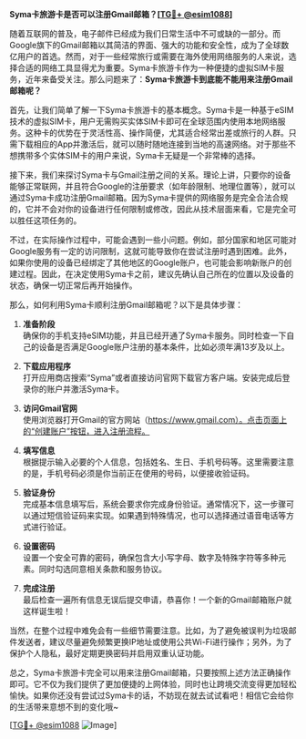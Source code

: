 **Syma卡旅游卡是否可以注册Gmail邮箱？[[TG💪+ @esim1088](https://t.me/s/esim1088)]**

随着互联网的普及，电子邮件已经成为我们日常生活中不可或缺的一部分。而Google旗下的Gmail邮箱以其简洁的界面、强大的功能和安全性，成为了全球数亿用户的首选。然而，对于一些经常旅行或需要在海外使用网络服务的人来说，选择合适的网络工具显得尤为重要。Syma卡旅游卡作为一种便捷的虚拟SIM卡服务，近年来备受关注。那么问题来了：**Syma卡旅游卡到底能不能用来注册Gmail邮箱呢？**

首先，让我们简单了解一下Syma卡旅游卡的基本概念。Syma卡是一种基于eSIM技术的虚拟SIM卡，用户无需购买实体SIM卡即可在全球范围内使用本地网络服务。这种卡的优势在于灵活性高、操作简便，尤其适合经常出差或旅行的人群。只需下载相应的App并激活后，就可以随时随地连接到当地的高速网络。对于那些不想携带多个实体SIM卡的用户来说，Syma卡无疑是一个非常棒的选择。

接下来，我们来探讨Syma卡与Gmail注册之间的关系。理论上讲，只要你的设备能够正常联网，并且符合Google的注册要求（如年龄限制、地理位置等），就可以通过Syma卡成功注册Gmail邮箱。因为Syma卡提供的网络服务是完全合法合规的，它并不会对你的设备进行任何限制或修改，因此从技术层面来看，它是完全可以胜任这项任务的。

不过，在实际操作过程中，可能会遇到一些小问题。例如，部分国家和地区可能对Google服务有一定的访问限制，这就可能导致你在尝试注册时遇到困难。此外，如果你使用的设备已经绑定了其他地区的Google账户，也可能会影响新账户的创建过程。因此，在决定使用Syma卡之前，建议先确认自己所在的位置以及设备的状态，确保一切正常后再开始操作。

那么，如何利用Syma卡顺利注册Gmail邮箱呢？以下是具体步骤：

1. **准备阶段**  
   确保你的手机支持eSIM功能，并且已经开通了Syma卡服务。同时检查一下自己的设备是否满足Google账户注册的基本条件，比如必须年满13岁及以上。

2. **下载应用程序**  
   打开应用商店搜索“Syma”或者直接访问官网下载官方客户端。安装完成后登录你的账户并激活Syma卡。

3. **访问Gmail官网**  
   使用浏览器打开Gmail的官方网站（https://www.gmail.com）。点击页面上的“创建账户”按钮，进入注册流程。

4. **填写信息**  
   根据提示输入必要的个人信息，包括姓名、生日、手机号码等。这里需要注意的是，手机号码必须是你当前正在使用的号码，以便接收验证码。

5. **验证身份**  
   完成基本信息填写后，系统会要求你完成身份验证。通常情况下，这一步骤可以通过短信验证码来实现。如果遇到特殊情况，也可以选择通过语音电话等方式进行验证。

6. **设置密码**  
   设置一个安全可靠的密码，确保包含大小写字母、数字及特殊字符等多种元素。同时勾选同意相关条款和服务协议。

7. **完成注册**  
   最后检查一遍所有信息无误后提交申请，恭喜你！一个新的Gmail邮箱账户就这样诞生啦！

当然，在整个过程中难免会有一些细节需要注意。比如，为了避免被误判为垃圾邮件发送者，建议尽量避免频繁更换IP地址或使用公共Wi-Fi进行操作；另外，为了保护个人隐私，最好定期更换密码并启用双重认证功能。

总之，Syma卡旅游卡完全可以用来注册Gmail邮箱，只要按照上述方法正确操作即可。它不仅为我们提供了更加便捷的上网体验，同时也让跨境交流变得更加轻松愉快。如果你还没有尝试过Syma卡的话，不妨现在就去试试看吧！相信它会给你的生活带来意想不到的变化哦~

[[TG💪+ @esim1088](https://t.me/s/esim1088) ![Image](https://i.postimg.cc/4NQfJmqS/Snipaste-2025-05-13-00-14-12.png)]